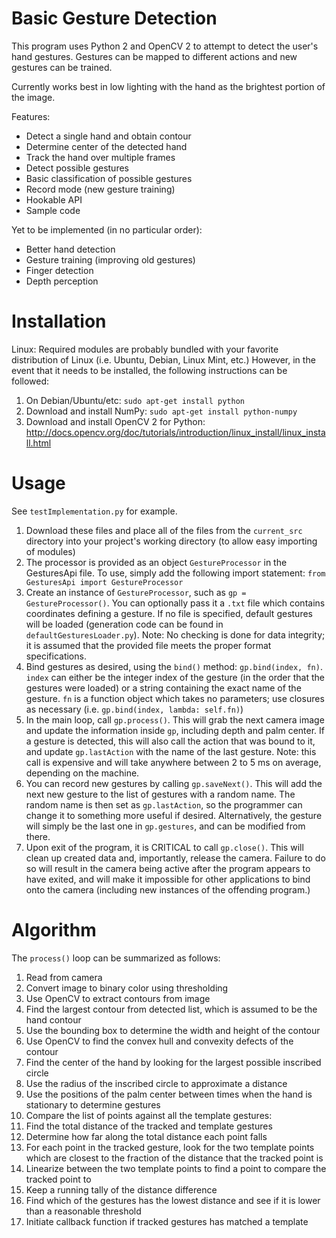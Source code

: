 Basic Gesture Detection
===========

This program uses Python 2 and OpenCV 2 to attempt to detect the user's hand gestures. Gestures can be mapped to different actions and new gestures can be trained.

Currently works best in low lighting with the hand as the brightest portion of the image.

Features:

* Detect a single hand and obtain contour
* Determine center of the detected hand
* Track the hand over multiple frames
* Detect possible gestures
* Basic classification of possible gestures
* Record mode (new gesture training)
* Hookable API
* Sample code

Yet to be implemented (in no particular order):

* Better hand detection
* Gesture training (improving old gestures)
* Finger detection
* Depth perception

Installation
===========

Linux: Required modules are probably bundled with your favorite distribution of Linux (i.e. Ubuntu, Debian, Linux Mint, etc.) However, in the event that it needs to be installed, the following instructions can be followed:

1. On Debian/Ubuntu/etc: `sudo apt-get install python`
2. Download and install NumPy: `sudo apt-get install python-numpy`
3. Download and install OpenCV 2 for Python: http://docs.opencv.org/doc/tutorials/introduction/linux_install/linux_install.html

Usage
===========

See `testImplementation.py` for example. 

1. Download these files and place all of the files from the `current_src` directory into your project's working directory (to allow easy importing of modules)
2. The processor is provided as an object `GestureProcessor` in the GesturesApi file. To use, simply add the following import statement: `from GesturesApi import GestureProcessor`
3. Create an instance of `GestureProcessor`, such as `gp = GestureProcessor()`. You can optionally pass it a `.txt` file which contains coordinates defining a gesture. If no file is specified, default gestures will be loaded (generation code can be found in `defaultGesturesLoader.py`). Note: No checking is done for data integrity; it is assumed that the provided file meets the proper format specifications.
4. Bind gestures as desired, using the `bind()` method: `gp.bind(index, fn)`. `index` can either be the integer index of the gesture (in the order that the gestures were loaded) or a string containing the exact name of the gesture. `fn` is a function object which takes no parameters; use closures as necessary (i.e. `gp.bind(index, lambda: self.fn)`)
5. In the main loop, call `gp.process()`. This will grab the next camera image and update the information inside `gp`, including depth and palm center. If a gesture is detected, this will also call the action that was bound to it, and update `gp.lastAction` with the name of the last gesture. Note: this call is expensive and will take anywhere between 2 to 5 ms on average, depending on the machine.
6. You can record new gestures by calling `gp.saveNext()`. This will add the next new gesture to the list of gestures with a random name. The random name is then set as `gp.lastAction`, so the programmer can change it to something more useful if desired. Alternatively, the gesture will simply be the last one in `gp.gestures`, and can be modified from there.
7. Upon exit of the program, it is CRITICAL to call `gp.close()`. This will clean up created data and, importantly, release the camera. Failure to do so will result in the camera being active after the program appears to have exited, and will make it impossible for other applications to bind onto the camera (including new instances of the offending program.)

Algorithm
===

The `process()` loop can be summarized as follows:

1. Read from camera
2. Convert image to binary color using thresholding
3. Use OpenCV to extract contours from image
4. Find the largest contour from detected list, which is assumed to be the hand contour
5. Use the bounding box to determine the width and height of the contour
6. Use OpenCV to find the convex hull and convexity defects of the contour
7. Find the center of the hand by looking for the largest possible inscribed circle
8. Use the radius of the inscribed circle to approximate a distance
9. Use the positions of the palm center between times when the hand is stationary to determine gestures
10. Compare the list of points against all the template gestures:
  1. Find the total distance of the tracked and template gestures
  2. Determine how far along the total distance each point falls
  3. For each point in the tracked gesture, look for the two template points which are closest to the fraction of the distance that the tracked point is
  4. Linearize between the two template points to find a point to compare the tracked point to
  5. Keep a running tally of the distance difference
  6. Find which of the gestures has the lowest distance and see if it is lower than a reasonable threshold
11. Initiate callback function if tracked gestures has matched a template